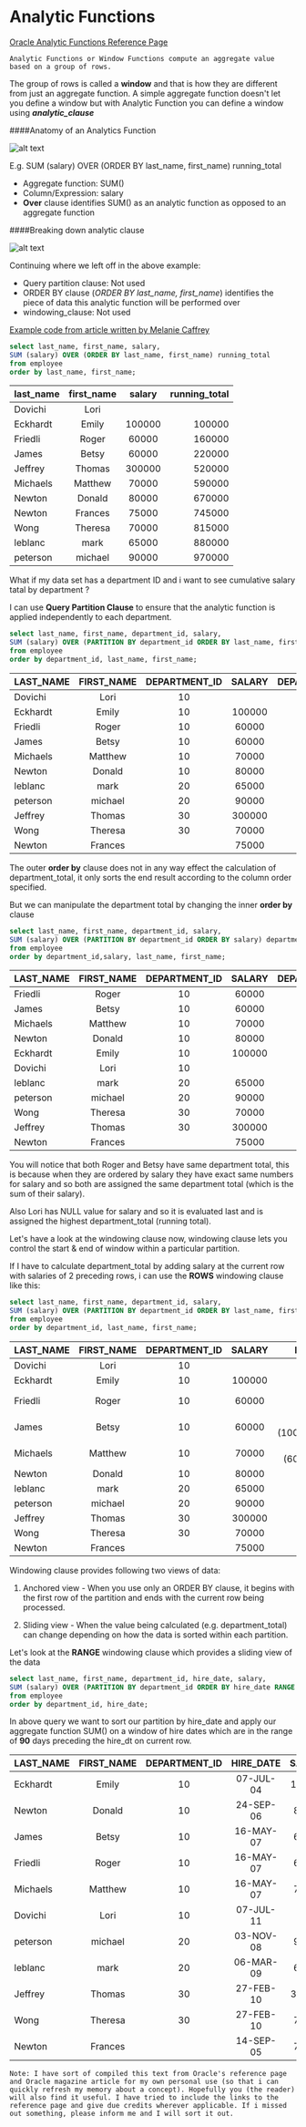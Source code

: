 # Analytic Functions
[Oracle Analytic Functions Reference Page](http://docs.oracle.com/cd/E11882_01/server.112/e41084/functions004.htm#SQLRF06174)
```
Analytic Functions or Window Functions compute an aggregate value based on a group of rows.
```
The group of rows is called a **window** and that is how they are different from just an aggregate function. A simple aggregate function doesn't let you define a window but with Analytic Function you can define a window using **_analytic_clause_**

####Anatomy of an Analytics Function

![alt text](http://docs.oracle.com/cd/E11882_01/server.112/e41084/img/analytic_function.gif "analytic function")

E.g. SUM (salary) OVER (ORDER BY last_name, first_name) running_total

* Aggregate function: SUM()
* Column/Expression: salary
* **Over** clause identifies SUM() as an analytic function as opposed to an aggregate function

####Breaking down analytic clause

![alt text](http://docs.oracle.com/cd/E11882_01/server.112/e41084/img/analytic_clause.gif "analytic clause")

Continuing where we left off in the above example:

* Query partition clause: Not used
* ORDER BY clause (_ORDER BY last_name, first_name_) identifies the piece of data this analytic function will be performed over
* windowing_clause: Not used

[Example code from article written by Melanie Caffrey](http://www.oracle.com/technetwork/issue-archive/2013/13-mar/o23sql-1906475.html)

```sql
select last_name, first_name, salary,
SUM (salary) OVER (ORDER BY last_name, first_name) running_total
from employee
order by last_name, first_name;
```
|last_name|first_name|salary|running_total|
|---------|:--------:|:----:|------------:|
|Dovichi|Lori| | |
|Eckhardt|Emily|100000|100000|
|Friedli|Roger|60000|160000|
|James|Betsy|60000|220000|
|Jeffrey|Thomas|300000|520000|
|Michaels|Matthew|70000|590000|
Newton|Donald|80000|670000|
Newton|Frances|75000|745000|
Wong|Theresa|70000|815000|
leblanc|mark|65000|880000|
peterson|michael|90000|970000|

What if my data set has a department ID and i want to see cumulative salary tatal by department ?

I can use **Query Partition Clause** to ensure that the analytic function is applied independently to each department.

```sql
select last_name, first_name, department_id, salary,
SUM (salary) OVER (PARTITION BY department_id ORDER BY last_name, first_name) department_total
from employee
order by department_id, last_name, first_name;
```
|LAST_NAME|FIRST_NAME|DEPARTMENT_ID|SALARY|DEPARTMENT_TOTAL|
|---------|:--------:|:-----------:|:----:|---------------:|
|Dovichi|Lori|10| | |
|Eckhardt|Emily|10|100000|100000|
|Friedli|Roger|10|60000|160000|
|James|Betsy|10|60000|220000|
|Michaels|Matthew|10|70000|290000|
Newton|Donald|10|80000|370000|
|leblanc|mark|20|65000|65000|
|peterson|michael|20|90000|155000|
|Jeffrey|Thomas|30|300000|300000|
|Wong|Theresa|30|70000|370000|
|Newton|Frances| |75000|75000|

The outer **order by** clause does not in any way effect the calculation of department_total, it only sorts the end result according to the column order specified.

But we can manipulate the department total by changing the inner **order by** clause
```sql
select last_name, first_name, department_id, salary,
SUM (salary) OVER (PARTITION BY department_id ORDER BY salary) department_total
from employee
order by department_id,salary, last_name, first_name;
```
|LAST_NAME|FIRST_NAME|DEPARTMENT_ID|SALARY|DEPARTMENT_TOTAL|
|---------|:--------:|:-----------:|:----:|---------------:|
|Friedli|Roger|10|60000|**120000**|
|James|Betsy|10|60000|**120000**|
|Michaels|Matthew|10|70000|190000|
|Newton|Donald|10|80000|270000|
|Eckhardt|Emily|10|100000|370000|
|Dovichi|Lori|10| |**370000**|
|leblanc|mark|20|65000|65000|
|peterson|michael|20|90000|155000|
|Wong|Theresa|30|70000|70000|
|Jeffrey|Thomas|30|300000|370000|
|Newton|Frances| |75000|75000|

You will notice that both Roger and Betsy have same department total, this is because when they are ordered by salary they have exact same numbers for salary and so both are assigned the same department total (which is the sum of their salary).

Also Lori has NULL value for salary and so it is evaluated last and is assigned the highest department_total (running total).

Let's have a look at the windowing clause now, windowing clause lets you control the start & end of window within a particular partition. 

If I have to calculate department_total by adding salary at the current row with salaries of 2 preceding rows, i can use the **ROWS** windowing clause like this:

```sql
select last_name, first_name, department_id, salary,
SUM (salary) OVER (PARTITION BY department_id ORDER BY last_name, first_name ROWS 2 PRECEDING) department_total
from employee
order by department_id, last_name, first_name;
  ```
  
|LAST_NAME|FIRST_NAME|DEPARTMENT_ID|SALARY|DEPARTMENT_TOTAL|
|---------|:--------:|:-----------:|:----:|---------------:|
|Dovichi|Lori|10| | |
|Eckhardt|Emily|10|100000|100000 (0+100000)|
|Friedli|Roger|10|60000|160000 (0+100000+60000)|
|James|Betsy|10|60000|220000 (100000+60000+60000)|
|Michaels|Matthew|10|70000|190000 (60000+60000+70000)|
|Newton|Donald|10|80000|210000|
|leblanc|mark|20|65000|65000|
|peterson|michael|20|90000|155000|
|Jeffrey|Thomas|30|300000|300000|
|Wong|Theresa|30|70000|370000|
|Newton|Frances| |75000|75000|

Windowing clause provides following two views of data:

1. Anchored view - When you use only an ORDER BY clause, it begins with the first row of the partition and ends with the current row being processed.

2. Sliding view - When the value being calculated (e.g. department_total) can change depending on how the data is sorted within each partition.

Let's look at the **RANGE** windowing clause which provides a sliding view of the data

```sql
select last_name, first_name, department_id, hire_date, salary,
SUM (salary) OVER (PARTITION BY department_id ORDER BY hire_date RANGE 90 PRECEDING) department_total
from employee
order by department_id, hire_date;
```

In above query we want to sort our partition by hire_date and apply our aggregate function SUM() on a window of hire dates which are in the range of **90** days preceding the hire_dt on current row.

|LAST_NAME|FIRST_NAME|DEPARTMENT_ID|HIRE_DATE|SALARY|DEPARTMENT_TOTAL|
|---------|:--------:|:-----------:|:-------:|:----:|---------------:|
|Eckhardt|Emily|10|07-JUL-04|100000|100000|
|Newton|Donald|10|24-SEP-06|80000|80000|
|James|Betsy|10|16-MAY-07|60000|190000|
|Friedli|Roger|10 |16-MAY-07|60000|190000|
|Michaels|Matthew|10 |16-MAY-07|70000|190000|
|Dovichi|Lori|10 |07-JUL-11| | |
|peterson|michael|20 |03-NOV-08|90000|90000|
|leblanc|mark|20 |06-MAR-09|65000|65000|
|Jeffrey|Thomas|30 |27-FEB-10|300000|370000|
|Wong|Theresa|30 |27-FEB-10|70000|370000|
|Newton|Frances| |14-SEP-05|75000|75000|

```
Note: I have sort of compiled this text from Oracle's reference page and Oracle magazine article for my own personal use (so that i can quickly refresh my memory about a concept). Hopefully you (the reader) will also find it useful. I have tried to include the links to the reference page and give due credits wherever applicable. If i missed out something, please inform me and I will sort it out.
```

